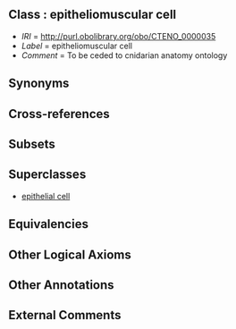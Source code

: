 
## Class : epitheliomuscular cell

 * *IRI* = http://purl.obolibrary.org/obo/CTENO_0000035
 * *Label* = epitheliomuscular cell
 * *Comment* = To be ceded to cnidarian anatomy ontology

## Synonyms


## Cross-references


## Subsets


## Superclasses

 * [epithelial cell](../../CL/66/CL_0000066.md)

## Equivalencies


## Other Logical Axioms


## Other Annotations


## External Comments

